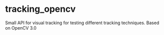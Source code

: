 tracking_opencv
===============

Small API for visual tracking for testing different tracking techniques. Based on OpenCV 3.0
